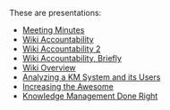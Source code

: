 These are presentations:

* <a href="http://enterprisemediawiki.github.io/slides/MeetingMinutes">Meeting Minutes</a>
* <a href="http://enterprisemediawiki.github.io/slides/WikiAccountability">Wiki Accountability</a>
* <a href="http://enterprisemediawiki.github.io/slides/WikiAccountability2">Wiki Accountability 2</a>
* <a href="http://enterprisemediawiki.github.io/slides/WikiAccountabilityBrief">Wiki Accountability, Briefly</a>
* <a href="http://enterprisemediawiki.github.io/slides/WikiOverview">Wiki Overview</a>
* <a href="http://enterprisemediawiki.github.io/slides/Wiki-DataScienceDay">Analyzing a KM System and its Users</a>
* <a href="http://enterprisemediawiki.github.io/slides/Increasing_the_Awesome">Increasing the Awesome</a>
* <a href="http://enterprisemediawiki.github.io/slides/Knowledge_Management_Done_Right">Knowledge Management Done Right</a>
